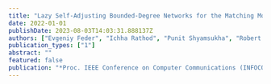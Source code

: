 ```yaml
---
title: "Lazy Self-Adjusting Bounded-Degree Networks for the Matching Model"
date: 2022-01-01
publishDate: 2023-08-03T14:03:31.888137Z
authors: ["Evgeniy Feder", "Ichha Rathod", "Punit Shyamsukha", "Robert Sama", "Vitaly Aksenov", "Iosif Salem", "Stefan Schmid"]
publication_types: ["1"]
abstract: ""
featured: false
publication: "*Proc. IEEE Conference on Computer Communications (INFOCOM)*"
---
```


